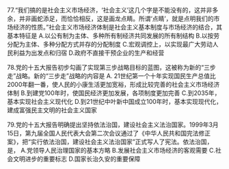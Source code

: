 77.“我们搞的是社会主义市场经济，‘社会主义’这几个字是不能没有的，这并非多余，并非画蛇添足，而恰恰相反，这是画龙点睛。所谓‘点睛’，就是点明我们的市场经济的性质。”社会主义市场经济体制是社会主义基本制度与市场经济的结合，其基本特征是
A.以公有制为主体、多种所有制经济共同发展的所有制结构
B.以按劳分配为主体、多种分配方式并存的分配制度
C.宏观调控上，以实现最广大劳动人民利益为出发点和归宿
D.政府不直接干预企业的生产和经营

78.党的十五大报告初步勾画了实现第三步战略目标的蓝图，这被称为新的“三步走”战略。新的“三步走”战略的内容是
A. 21世纪第一个十年实现国民生产总值比2000年翻一番，使人民的小康生活更加宽裕，形成比较完善的社会主义市场经济体制
B.到建党100年时，使国民经济更加发展，各项制度更加完善
C.到2035年，基本实现社会主义现代化
D.到21世纪中叶新中国成立100年时，基本实现现代化，建成富强民主文明的社会主义国家

79.党的十五大报告明确提出坚持依法治国，建设社会主义法治国家。1999年3月15日，第九届全国人民代表大会第二次会议通过了《中华人民共和国完法修正案》，把“实行依法治国，建设社会主义法治国家”正式写人了宪法。依法治国，是，
A.党领导人民治理国家的基本方略
B.发展社会主义市场经济的客观需要
C.社会文明进步的重要标志
D.国家长治久安的重要保障